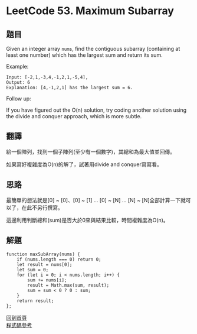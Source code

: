 # LeetCode 53. Maximum Subarray

## 題目
Given an integer array `nums`, find the contiguous subarray (containing at least one number) which has the largest sum and return its sum.

Example:
```
Input: [-2,1,-3,4,-1,2,1,-5,4],
Output: 6
Explanation: [4,-1,2,1] has the largest sum = 6.
```
Follow up:  

If you have figured out the O(n) solution, try coding another solution using the divide and conquer approach, which is more subtle.
## 翻譯

給一個陣列，找到一個子陣列(至少有一個數字)，其總和為最大值並回傳。　　

如果寫好複雜度為O(n)的解了，試著用divide and conquer寫寫看。

## 思路
最簡單的想法就是[0] ~ [0]、[0] ~ [1] ... [0] ~ [N] ... [N] ~ [N]全部計算一下就可以了，在此不另行撰寫。  

這邊利用判斷總和(sum)是否大於0來與結果比較，時間複雜度為O(n)。
## 解題
```
function maxSubArray(nums) {
    if (nums.length === 0) return 0;
    let result = nums[0];
    let sum = 0;
    for (let i = 0; i < nums.length; i++) {
        sum += nums[i];
        result = Math.max(sum, result);
        sum = sum < 0 ? 0 : sum;
    }
    return result;
};
```

[回到首頁](../../README.md)  
[程式碼參考](scripts/index.js)